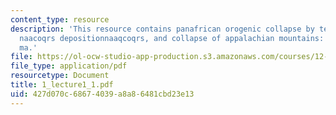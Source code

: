 ```yaml
---
content_type: resource
description: 'This resource contains panafrican orogenic collapse by tectonic escape,
  naacoqrs depositionnaaqcoqrs, and collapse of appalachian mountains: rifts of ca.230
  ma.'
file: https://ol-ocw-studio-app-production.s3.amazonaws.com/courses/12-453-crosby-lectures-in-geology-history-of-africa-fall-2005/427d070c68674039a8a86481cbd23e13_1_lecture1_1.pdf
file_type: application/pdf
resourcetype: Document
title: 1_lecture1_1.pdf
uid: 427d070c-6867-4039-a8a8-6481cbd23e13
---
```

